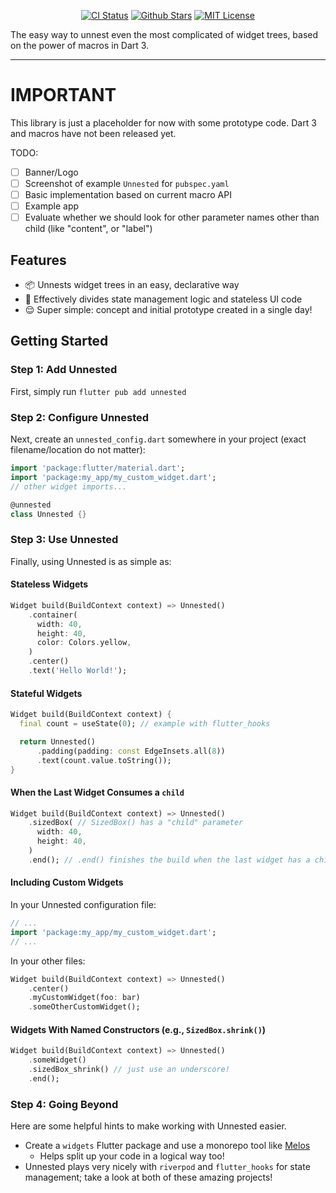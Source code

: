 <p align="center">
<a href="https://github.com/GregoryConrad/unnested/actions"><img src="https://github.com/GregoryConrad/unnested/actions/workflows/test.yml/badge.svg" alt="CI Status"></a>
<a href="https://github.com/GregoryConrad/unnested"><img src="https://img.shields.io/github/stars/GregoryConrad/unnested.svg?style=flat&logo=github&colorB=deeppink&label=stars" alt="Github Stars"></a>
<a href="https://opensource.org/licenses/MIT"><img src="https://img.shields.io/badge/license-MIT-purple.svg" alt="MIT License"></a>
</p>

The easy way to unnest even the most complicated of widget trees,
based on the power of macros in Dart 3.

---

# IMPORTANT
This library is just a placeholder for now with some prototype code.
Dart 3 and macros have not been released yet.

TODO:

- [ ] Banner/Logo
- [ ] Screenshot of example `Unnested` for `pubspec.yaml`
- [ ] Basic implementation based on current macro API
- [ ] Example app
- [ ] Evaluate whether we should look for other parameter names other than child (like "content", or "label")

## Features
- 📦 Unnests widget trees in an easy, declarative way
- 🤝 Effectively divides state management logic and stateless UI code
- 😌 Super simple: concept and initial prototype created in a single day!

## Getting Started

### Step 1: Add Unnested
First, simply run `flutter pub add unnested`

### Step 2: Configure Unnested
Next, create an `unnested_config.dart` somewhere in your project
(exact filename/location do not matter):

```dart
import 'package:flutter/material.dart';
import 'package:my_app/my_custom_widget.dart';
// other widget imports...

@unnested
class Unnested {}
```

### Step 3: Use Unnested
Finally, using Unnested is as simple as:

#### Stateless Widgets
```dart
Widget build(BuildContext context) => Unnested()
    .container(
      width: 40,
      height: 40,
      color: Colors.yellow,
    )
    .center()
    .text('Hello World!');
```

#### Stateful Widgets
```dart
Widget build(BuildContext context) {
  final count = useState(0); // example with flutter_hooks

  return Unnested()
      .padding(padding: const EdgeInsets.all(8))
      .text(count.value.toString());
}
```

#### When the Last Widget Consumes a `child`
```dart
Widget build(BuildContext context) => Unnested()
    .sizedBox( // SizedBox() has a "child" parameter
      width: 40,
      height: 40,
    )
    .end(); // .end() finishes the build when the last widget has a child parameter
```

#### Including Custom Widgets
In your Unnested configuration file:
```dart
// ...
import 'package:my_app/my_custom_widget.dart';
// ...
```

In your other files:
```dart
Widget build(BuildContext context) => Unnested()
    .center()
    .myCustomWidget(foo: bar)
    .someOtherCustomWidget();
```

#### Widgets With Named Constructors (e.g., `SizedBox.shrink()`)
```dart
Widget build(BuildContext context) => Unnested()
    .someWidget()
    .sizedBox_shrink() // just use an underscore!
    .end();
```

### Step 4: Going Beyond
Here are some helpful hints to make working with Unnested easier.

- Create a `widgets` Flutter package and use a monorepo tool like [Melos](https://melos.invertase.dev)
  - Helps split up your code in a logical way too!
- Unnested plays very nicely with `riverpod` and `flutter_hooks` for state management;
take a look at both of these amazing projects!
